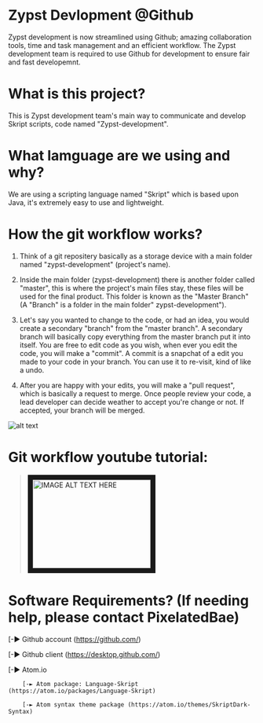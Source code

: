 # Zypst Devlopment @Github
Zypst development is now streamlined using Github; amazing collaboration tools, time and task management and an efficient workflow.
The Zypst development team is required to use Github for development to ensure fair and fast developemnt.

# What is this project?
This is Zypst development team's main way to communicate and develop Skript scripts, code named "Zypst-development".

# What lamguage are we using and why?
We are using a scripting language named "Skript" which is based upon Java, it's extremely easy to use and lightweight.

# How the git workflow works?
1) Think of a git repositery basically as a storage device with a main folder named "zypst-development" (project's name).

2) Inside the main folder (zypst-development) there is another folder called "master", this is where the project's main files stay, these files will be used for the final product. This folder is known as the "Master Branch" (A "Branch" is a folder in the main folder" zypst-development"). 

3) Let's say you wanted to change to the code, or had an idea, you would create a secondary "branch" from the "master branch". A secondary branch will basically copy everything from the master branch put it into itself. You are free to edit code as you wish, when ever you edit the code, you will make a "commit". A commit is a snapchat of a edit you made to your code in your branch. You can use it to re-visit, kind of like a undo. 

4) After you are happy with your edits, you will make a "pull request", which is basically a request to merge. Once people review your code, a lead developer can decide weather to accept you're change or not. If accepted, your branch will be merged.

![alt text](https://guides.github.com/activities/hello-world/branching.png)

# Git workflow youtube tutorial:
> <a href="http://www.youtube.com/watch?feature=player_embedded&v=_ALeswWzpBo&t=331s
" target="_blank"><img src="http://img.youtube.com/vi/YOUTUBE_VIDEO_ID_HERE/0.jpg" 
alt="IMAGE ALT TEXT HERE" width="240" height="180" border="10" /></a>

# Software Requirements? (If needing help, please contact PixelatedBae)
[-► Github account (https://github.com/)

[-► Github client (https://desktop.github.com/) 

[-► Atom.io
	
        [-► Atom package: Language-Skript (https://atom.io/packages/Language-Skript)
	
        [-► Atom syntax theme package (https://atom.io/themes/SkriptDark-Syntax)
	



